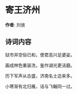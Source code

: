 # 寄王济州

**作者**: 刘攽

## 诗词内容

狱市并空俗已和，使君高兴足婆娑。

画成林色重装洗，鉴作湖光更洁磨。

历下军声从古盛，济南名士迩来多。

小寒渐有北归雁，话与飞翰同一过。

